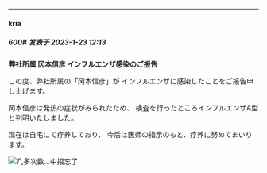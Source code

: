 

*****

####  kria  
##### 600#       发表于 2023-1-23 12:13

<strong>弊社所属 冈本信彦 インフルエンザ感染のご报告</strong>

この度、弊社所属の「冈本信彦」が
インフルエンザに感染したことをご报告申し上げます。

冈本信彦は発热の症状がみられたため、
検査を行ったところインフルエンザA型と判明いたしました。

现在は自宅にて疗养しており、
今后は医师の指示のもと、疗养に努めてまいります。

<img src="https://static.saraba1st.com/image/smiley/face2017/068.png" referrerpolicy="no-referrer">几多次数...中招忘了

